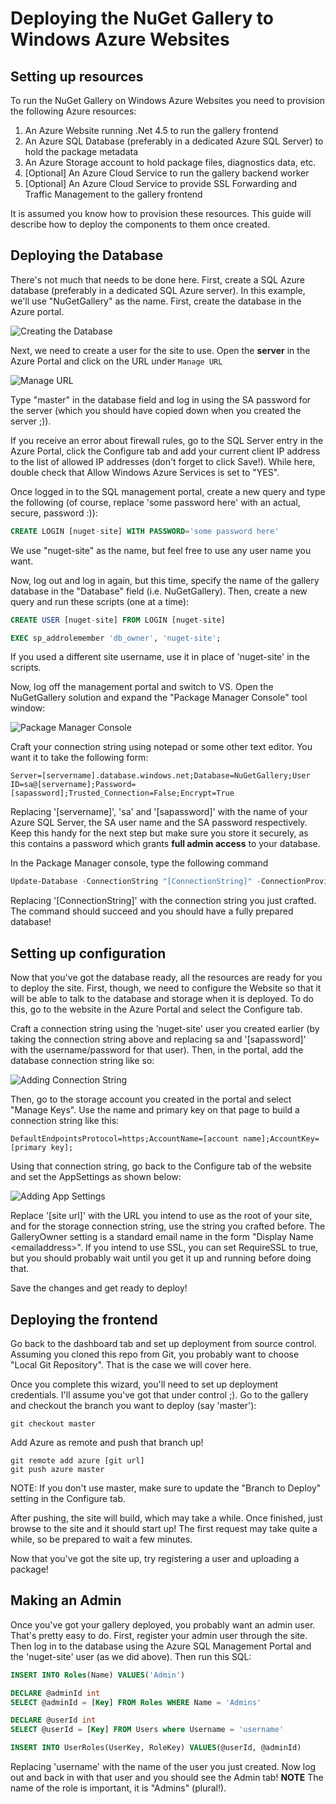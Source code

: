 # Deploying the NuGet Gallery to Windows Azure Websites

## Setting up resources
To run the NuGet Gallery on Windows Azure Websites you need to provision the following Azure resources:

1. An Azure Website running .Net 4.5 to run the gallery frontend
2. An Azure SQL Database (preferably in a dedicated Azure SQL Server) to hold the package metadata
3. An Azure Storage account to hold package files, diagnostics data, etc.
4. [Optional] An Azure Cloud Service to run the gallery backend worker
5. [Optional] An Azure Cloud Service to provide SSL Forwarding and Traffic Management to the gallery frontend

It is assumed you know how to provision these resources. This guide will describe how to deploy the components to them once created.

## Deploying the Database
There's not much that needs to be done here. First, create a SQL Azure database (preferably in a dedicated SQL Azure server). In this example, we'll use "NuGetGallery" as the name. First, create the database in the Azure portal. 

![Creating the Database](01-CreateDB.png)

Next, we need to create a user for the site to use. Open the **server** in the Azure Portal and click on the URL under `Manage URL`

![Manage URL](02-ManageUrl.png)

Type "master" in the database field and log in using the SA password for the server (which you should have copied down when you created the server ;)).

If you receive an error about firewall rules, go to the SQL Server entry in the Azure Portal, click the Configure tab and add your current client IP address to the list of allowed IP addresses (don't forget to click Save!). While here, double check that Allow Windows Azure Services is set to "YES".

Once logged in to the SQL management portal, create a new query and type the following (of course, replace 'some password here' with an actual, secure, password :)):

```SQL
CREATE LOGIN [nuget-site] WITH PASSWORD='some password here'
```

We use "nuget-site" as the name, but feel free to use any user name you want.

Now, log out and log in again, but this time, specify the name of the gallery database in the "Database" field (i.e. NuGetGallery). Then, create a new query and run these scripts (one at a time):

```SQL
CREATE USER [nuget-site] FROM LOGIN [nuget-site]
```

```SQL
EXEC sp_addrolemember 'db_owner', 'nuget-site';
```

If you used a different site username, use it in place of 'nuget-site' in the scripts.

Now, log off the management portal and switch to VS. Open the NuGetGallery solution and expand the "Package Manager Console" tool window:

![Package Manager Console](03-PackageManagerConsole.png)

Craft your connection string using notepad or some other text editor. You want it to take the following form:

```
Server=[servername].database.windows.net;Database=NuGetGallery;User ID=sa@[servername];Password=[sapassword];Trusted_Connection=False;Encrypt=True
```

Replacing '[servername]', 'sa' and '[sapassword]' with the name of your Azure SQL Server, the SA user name and the SA password respectively. Keep this handy for the next step but make sure you store it securely, as this contains a password which grants **full admin access** to your database.

In the Package Manager console, type the following command

```PowerShell
Update-Database -ConnectionString "[ConnectionString]" -ConnectionProviderName System.Data.SqlClient
```

Replacing '[ConnectionString]' with the connection string you just crafted. The command should succeed and you should have a fully prepared database!

## Setting up configuration
Now that you've got the database ready, all the resources are ready for you to deploy the site. First, though, we need to configure the Website so that it will be able to talk to the database and storage when it is deployed. To do this, go to the website in the Azure Portal and select the Configure tab. 

Craft a connection string using the 'nuget-site' user you created earlier (by taking the connection string above and replacing sa and '[sapassword]' with the username/password for that user). Then, in the portal, add the database connection string like so:

![Adding Connection String](04-ConnectionString.png)

Then, go to the storage account you created in the portal and select "Manage Keys". Use the name and primary key on that page to build a connection string like this:

```
DefaultEndpointsProtocol=https;AccountName=[account name];AccountKey=[primary key];
```

Using that connection string, go back to the Configure tab of the website and set the AppSettings as shown below:

![Adding App Settings](05-AppSettings.png)

Replace '[site url]' with the URL you intend to use as the root of your site, and for the storage connection string, use the string you crafted before. The GalleryOwner setting is a standard email name in the form "Display Name &lt;emailaddress&gt;". If you intend to use SSL, you can set RequireSSL to true, but you should probably wait until you get it up and running before doing that.

Save the changes and get ready to deploy!

## Deploying the frontend
Go back to the dashboard tab and set up deployment from source control. Assuming you cloned this repo from Git, you probably want to choose "Local Git Repository". That is the case we will cover here.

Once you complete this wizard, you'll need to set up deployment credentials. I'll assume you've got that under control ;). Go to the gallery and checkout the branch you want to deploy (say 'master'):

```
git checkout master
```

Add Azure as remote and push that branch up!

```
git remote add azure [git url]
git push azure master
```

NOTE: If you don't use master, make sure to update the "Branch to Deploy" setting in the Configure tab.

After pushing, the site will build, which may take a while. Once finished, just browse to the site and it should start up! The first request may take quite a while, so be prepared to wait a few minutes.

Now that you've got the site up, try registering a user and uploading a package!

## Making an Admin
Once you've got your gallery deployed, you probably want an admin user. That's pretty easy to do. First, register your admin user through the site. Then log in to the database using the Azure SQL Management Portal and the 'nuget-site' user (as we did above). Then run this SQL:

```SQL
INSERT INTO Roles(Name) VALUES('Admin')

DECLARE @adminId int
SELECT @adminId = [Key] FROM Roles WHERE Name = 'Admins'

DECLARE @userId int
SELECT @userId = [Key] FROM Users where Username = 'username'

INSERT INTO UserRoles(UserKey, RoleKey) VALUES(@userId, @adminId)
```

Replacing 'username' with the name of the user you just created. Now log out and back in with that user and you should see the Admin tab! **NOTE** The name of the role is important, it is "Admins" (plural!).
